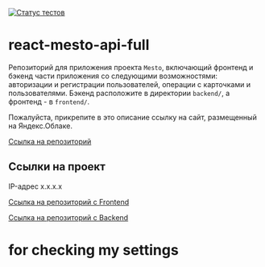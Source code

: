 [![Статус тестов](../../actions/workflows/tests.yml/badge.svg)](../../actions/workflows/tests.yml)

# react-mesto-api-full
Репозиторий для приложения проекта `Mesto`, включающий фронтенд и бэкенд части приложения со следующими возможностями: авторизации и регистрации пользователей, операции с карточками и пользователями. Бэкенд расположите в директории `backend/`, а фронтенд - в `frontend/`. 
  
Пожалуйста, прикрепите в это описание ссылку на сайт, размещенный на Яндекс.Облаке.

[Ссылка на репозиторий](https://github.com/burlake/react-mesto-api-full-gha)

## Ссылки на проект

IP-адрес x.x.x.x

[Ссылка на репозиторий c Frontend](https://github.com/burlake/react-mesto-api-full-gha/tree/main/frontend)

[Ссылка на репозиторий c Backend](https://github.com/burlake/react-mesto-api-full-gha/tree/main/backend)

# for checking my settings
